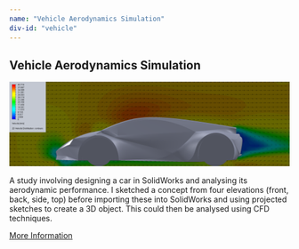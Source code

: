 ```yaml
---
name: "Vehicle Aerodynamics Simulation"
div-id: "vehicle"
---
```


<h2>Vehicle Aerodynamics Simulation</h2>
<img src="img/portfolio/cfd/cfd-cut-velocity.png">
<p>A study involving designing a car in SolidWorks and analysing its aerodynamic performance. I sketched a concept from four elevations (front, back, side, top) before importing these into SolidWorks and using projected sketches to create a 3D object. This could then be analysed using CFD techniques.</p>
<a class="button" href="portfolio.html#cfd-popup">More Information</a>
